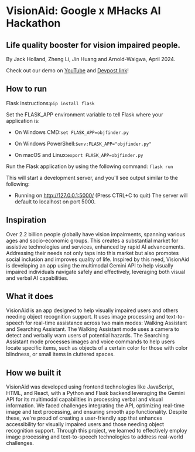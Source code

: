 # VisionAid: Google x MHacks AI Hackathon

## Life quality booster for vision impaired people.

By Jack Holland, Zheng Li, Jin Huang and Arnold-Waigwa, April 2024.

Check out our demo on [YouTube](https://youtu.be/TW_VKBWRJzg) and [Devpost link](https://devpost.com/software/VisionAid-56zait)!

## How to run

Flask instructions:`pip install flask`

Set the FLASK_APP environment variable to tell Flask where your application is:

- On Windows CMD:`set FLASK_APP=objfinder.py`

- On Windows PowerShell:`$env:FLASK_APP="objfinder.py"`

- On macOS and Linux:`export FLASK_APP=objfinder.py`

Run the Flask application by using the following command: `flask run`

This will start a development server, and you'll see output similar to the following:

- Running on http://127.0.0.1:5000/ (Press CTRL+C to quit)
  The server will default to localhost on port 5000.

## Inspiration

Over 2.2 billion people globally have vision impairments, spanning various ages and socio-economic groups. This creates a substantial market for assistive technologies and services, enhanced by rapid AI advancements. Addressing their needs not only taps into this market but also promotes social inclusion and improves quality of life. Inspired by this need, VisionAid is developing an app using the multimodal Gemini API to help visually impaired individuals navigate safely and effectively, leveraging both visual and verbal AI capabilities.

## What it does

VisionAid is an app designed to help visually impaired users and others needing object recognition support. It uses image processing and text-to-speech for real-time assistance across two main modes: Walking Assistant and Searching Assistant. The Walking Assistant mode uses a camera to detect and verbally warn users of potential hazards. The Searching Assistant mode processes images and voice commands to help users locate specific items, such as objects of a certain color for those with color blindness, or small items in cluttered spaces.

## How we built it

VisionAid was developed using frontend technologies like JavaScript, HTML, and React, with a Python and Flask backend leveraging the Gemini API for its multimodal capabilities in processing verbal and visual information. We faced challenges integrating the API, optimizing real-time image and text processing, and ensuring smooth app functionality. Despite these, we're proud of creating a user-friendly app that enhances accessibility for visually impaired users and those needing object recognition support. Through this project, we learned to effectively employ image processing and text-to-speech technologies to address real-world challenges.

